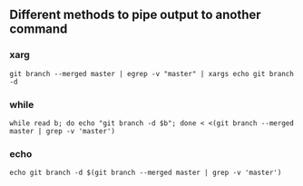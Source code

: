 ## Different methods to pipe output to another command

### xarg
`git branch --merged master | egrep -v "master" | xargs echo git branch -d`

### while
`while read b; do echo "git branch -d $b"; done < <(git branch --merged master | grep -v 'master')`

### echo
`echo git branch -d $(git branch --merged master | grep -v 'master')`
